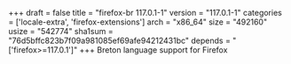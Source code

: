 +++
draft = false
title = "firefox-br 117.0.1-1"
version = "117.0.1-1"
categories = ['locale-extra', 'firefox-extensions']
arch = "x86_64"
size = "492160"
usize = "542774"
sha1sum = "76d5bffc823b7f09a981085ef69afe94212431bc"
depends = "['firefox>=117.0.1']"
+++
Breton language support for Firefox